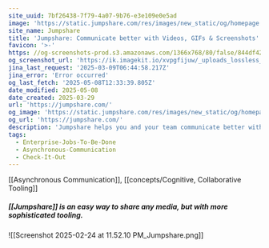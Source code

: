 ```yaml
---
site_uuid: 7bf26438-7f79-4a07-9b76-e3e109e0e5ad
image: 'https://static.jumpshare.com/res/images/new_static/og/homepage.png'
site_name: Jumpshare
title: 'Jumpshare: Communicate better with Videos, GIFs & Screenshots'
favicon: '>-'
https: //og-screenshots-prod.s3.amazonaws.com/1366x768/80/false/844df42efb9ecc1bdda48b735b1cbb6d8ecd910bb490c81b80c1d4fe183e8110.jpeg
og_screenshot_url: 'https://ik.imagekit.io/xvpgfijuw/_uploads_lossless_screenshots_20250527_Jumpshare_og_screenshot.jpeg'
jina_last_request: '2025-03-09T06:44:58.217Z'
jina_error: 'Error occurred'
og_last_fetch: '2025-05-08T12:33:39.805Z'
date_modified: 2025-05-08
date_created: 2025-03-29
url: 'https://jumpshare.com/'
og_image: 'https://static.jumpshare.com/res/images/new_static/og/homepage.png'
og_url: 'https://jumpshare.com/'
description: 'Jumpshare helps you and your team communicate better with screen recordings, screenshots, GIFs, file sharing, and more — all in one software.'
tags:
  - Enterprise-Jobs-To-Be-Done
  - Asynchronous-Communication
  - Check-It-Out
---
```


[[Asynchronous Communication]], [[concepts/Cognitive, Collaborative Tooling]]
##### [[Jumpshare]] is an easy way to share any media, but with more sophisticated tooling.
![[Screenshot 2025-02-24 at 11.52.10 PM_Jumpshare.png]]
